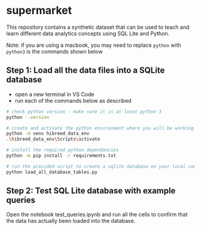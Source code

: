 # supermarket
This repository contains a synthetic dataset that can be used to teach and learn different data analytics concepts using SQL Lite and Python.

Note: if you are using a macbook, you may need to replace `python` with `python3` is the commands shown below


## Step 1: Load all the data files into a SQLite database
- open a new terminal in VS Code
- run each of the commands below as described

```bash
# check python version - make sure it is at least python 3
python --version

# create and activate the python environment where you will be working
python -m venv hibreed_data_env
.\hibreed_data_env\Scripts\activate

# install the required python dependancies
python -m pip install -r requirements.txt

# run the provided script to create a sqlite database on your local computer
python load_all_database_tables.py
```

## Step 2: Test SQL Lite database with example queries
Open the notebook test_queries.ipynb and run all the cells to confirm that the data has actually been loaded into the database.
